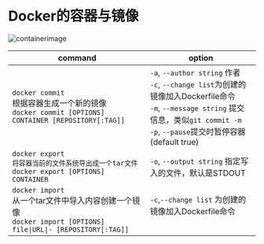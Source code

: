 # Docker的容器与镜像

![containerimage](/assets/containerimage.png)

|command|option|
|-|-|
|`docker commit`<br>根据容器生成一个新的镜像<br>`docker commit [OPTIONS] CONTAINER [REPOSITORY[:TAG]]`|`-a`, `--author string`    	作者<br>`-c`, `--change list`为创建的镜像加入Dockerfile命令<br>`-m`, `--message string` 提交信息，类似`git commit -m`<br>`-p`, `--pause`提交时暂停容器 (default true)|
|`docker export`<br>`将容器当前的文件系统导出成一个tar文件`<br>`docker export [OPTIONS] CONTAINER`<br>|`-o`, `--output string`  指定写入的文件，默认是STDOUT<br>|
|`docker import`<br>从一个tar文件中导入内容创建一个镜像<br>`docker import [OPTIONS] file\|URL\|- [REPOSITORY[:TAG]]`|`-c`,`--change list` 为创建的镜像加入Dockerfile命令<br><br>|
